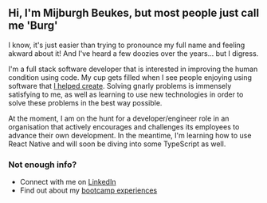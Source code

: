 ## Hi, I'm Mijburgh Beukes, but most people just call me 'Burg'

I know, it's just easier than trying to pronounce my full name and feeling akward about it! And I've heard a few doozies over the years... but I digress.

I'm a full stack software developer that is interested in improving the human condition using code. My cup gets filled when I see people enjoying using software that [I helped create](https://burg-benjamin-apod.herokuapp.com/). Solving gnarly problems is immensely satisfying to me, as well as learning to use new technologies in order to solve these problems in the best way possible. 

At the moment, I am on the hunt for a developer/engineer role in an organisation that actively encourages and challenges its employees to advance their own development. In the meantime, I'm learning how to use React Native and will soon be diving into some TypeScript as well.

### Not enough info?
- Connect with me on [LinkedIn](https://www.linkedin.com/in/mijburghbeukes/)
- Find out about my [bootcamp experiences](https://mijburgh-beukes.github.io/)
<!--
**mijburgh-beukes/mijburgh-beukes** is a ✨ _special_ ✨ repository because its `README.md` (this file) appears on your GitHub profile.

Here are some ideas to get you started:

- 🔭 I’m currently working on ...
- 🌱 I’m currently learning ...
- 👯 I’m looking to collaborate on ...
- 🤔 I’m looking for help with ...
- 💬 Ask me about ...
- 📫 How to reach me: ...
- 😄 Pronouns: ...
- ⚡ Fun fact: ...
-->
